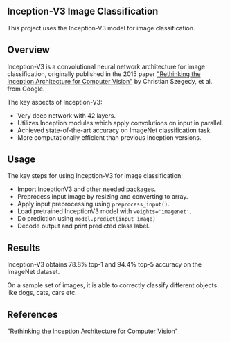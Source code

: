 
## Inception-V3 Image Classification

This project uses the Inception-V3 model for image classification.

## Overview

Inception-V3 is a convolutional neural network architecture for image classification, originally published in the 2015 paper ["Rethinking the Inception Architecture for Computer Vision"](https://arxiv.org/abs/1512.00567) by Christian Szegedy, et al. from Google.

The key aspects of Inception-V3:

- Very deep network with 42 layers.
- Utilizes Inception modules which apply convolutions on input in parallel.
- Achieved state-of-the-art accuracy on ImageNet classification task.
- More computationally efficient than previous Inception versions.

## Usage

The key steps for using Inception-V3 for image classification:

- Import InceptionV3 and other needed packages.
- Preprocess input image by resizing and converting to array.
- Apply input preprocessing using `preprocess_input()`.
- Load pretrained InceptionV3 model with `weights='imagenet'`.
- Do prediction using `model.predict(input_image)`
- Decode output and print predicted class label.

## Results

Inception-V3 obtains 78.8% top-1 and 94.4% top-5 accuracy on the ImageNet dataset.

On a sample set of images, it is able to correctly classify different objects like dogs, cats, cars etc.

## References

["Rethinking the Inception Architecture for Computer Vision"](https://arxiv.org/abs/1512.00567)

